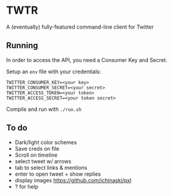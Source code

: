# TWTR

A (eventually) fully-featured command-line client for Twitter

## Running

In order to access the API, you need a Consumer Key and Secret.

Setup an `env` file with your credentials:

```
TWITTER_CONSUMER_KEY=<your key>
TWITTER_CONSUMER_SECRET=<your secret>
TWITTER_ACCESS_TOKEN=<your token>
TWITTER_ACCESS_SECRET=<your token secret>
```

Compile and run with `./run.sh`


## To do

- Dark/light color schemes
- Save creds on file
- Scroll on timeline
- select tweet w/ arrows
- tab to select links & mentions
- enter to open tweet + show replies
- display images https://github.com/ichinaski/pxl
- ? for help
